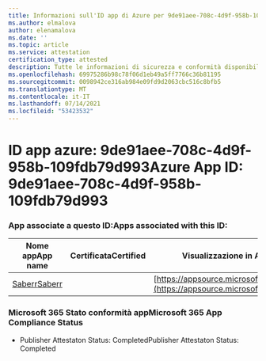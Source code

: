 ```yaml
---
title: Informazioni sull'ID app di Azure per 9de91aee-708c-4d9f-958b-109fdb79d993
ms.author: elmalova
author: elenamalova
ms.date: ''
ms.topic: article
ms.service: attestation
certification_type: attested
description: Tutte le informazioni di sicurezza e conformità disponibili per 9de91aee-708c-4d9f-958b-109fdb79d993.
ms.openlocfilehash: 69975286b98c78f06d1eb49a5ff7766c36b81195
ms.sourcegitcommit: 0098942ce316ab984e09fd9d2063cbc516c8bfb5
ms.translationtype: MT
ms.contentlocale: it-IT
ms.lasthandoff: 07/14/2021
ms.locfileid: "53423532"
---
```

# <a name="azure-app-id-9de91aee-708c-4d9f-958b-109fdb79d993"></a><span data-ttu-id="beb42-103">ID app azure: 9de91aee-708c-4d9f-958b-109fdb79d993</span><span class="sxs-lookup"><span data-stu-id="beb42-103">Azure App ID: 9de91aee-708c-4d9f-958b-109fdb79d993</span></span>


### <a name="apps-associated-with-this-id"></a><span data-ttu-id="beb42-104">App associate a questo ID:</span><span class="sxs-lookup"><span data-stu-id="beb42-104">Apps associated with this ID:</span></span>
| <span data-ttu-id="beb42-105">**Nome app**</span><span class="sxs-lookup"><span data-stu-id="beb42-105">**App name**</span></span> | <span data-ttu-id="beb42-106">**Certificata**</span><span class="sxs-lookup"><span data-stu-id="beb42-106">**Certified**</span></span> | <span data-ttu-id="beb42-107">**Visualizzazione in AppSource**</span><span class="sxs-lookup"><span data-stu-id="beb42-107">**View in AppSource**</span></span> |
|-|-|-|
| [<span data-ttu-id="beb42-108">Saberr</span><span class="sxs-lookup"><span data-stu-id="beb42-108">Saberr</span></span>](https://docs.microsoft.com/en-us/microsoft-365-app-certification/forward/WA200001501) |  | [https://appsource.microsoft.com/product/office/WA200001501](https://appsource.microsoft.com/product/office/WA200001501) |

### <a name="microsoft-365-app-compliance-status"></a><span data-ttu-id="beb42-109">Microsoft 365 Stato conformità app</span><span class="sxs-lookup"><span data-stu-id="beb42-109">Microsoft 365 App Compliance Status</span></span>
- <span data-ttu-id="beb42-110">Publisher Attestaton Status: Completed</span><span class="sxs-lookup"><span data-stu-id="beb42-110">Publisher Attestaton Status: Completed</span></span>
